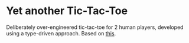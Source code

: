 # Yet another Tic-Tac-Toe

Deliberately over-engineered tic-tac-toe for 2 human players, developed using a
type-driven approach. Based
on [this](https://fsharpforfunandprofit.com/posts/enterprise-tic-tac-toe/).
